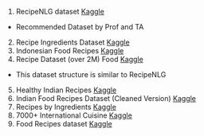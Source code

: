 
1. RecipeNLG dataset [Kaggle](https://www.kaggle.com/datasets/saldenisov/recipenlg/data)
 - Recommended Dataset by Prof and TA
2. Recipe Ingredients Dataset [Kaggle](https://www.kaggle.com/datasets/kaggle/recipe-ingredients-dataset/data?select=train.json)
3. Indonesian Food Recipes [Kaggle](https://www.kaggle.com/datasets/canggih/indonesian-food-recipes)
4. Recipe Dataset (over 2M) Food [Kaggle](https://www.kaggle.com/datasets/wilmerarltstrmberg/recipe-dataset-over-2m)
 - This dataset structure is similar to RecipeNLG
5. Healthy Indian Recipes [Kaggle](https://www.kaggle.com/datasets/bhavyadhingra00020/healthy-indian-recipes)
6. Indian Food Recipes Dataset (Cleaned Version) [Kaggle](https://www.kaggle.com/datasets/sooryaprakash12/cleaned-indian-recipes-dataset)
7. Recipes by Ingredients [Kaggle](https://www.kaggle.com/datasets/alincijov/cooking-ingredients)
8. 7000+ International Cuisine [Kaggle](https://www.kaggle.com/datasets/rumitpathare/indian-recipes)
9. Food Recipes dataset [Kaggle](https://www.kaggle.com/datasets/sathianpong/foodrecipe)
